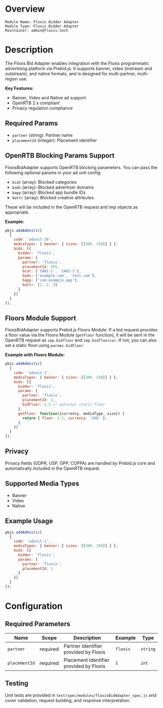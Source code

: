 # Overview

```
Module Name: Floxis Bidder Adapter
Module Type: Floxis Bidder Adapter
Maintainer: admin@floxis.tech
```
# Description

The Floxis Bid Adapter enables integration with the Floxis programmatic advertising platform via Prebid.js. It supports banner, video (instream and outstream), and native formats, and is designed for multi-partner, multi-region use.

**Key Features:**
- Banner, Video and Native ad support
- OpenRTB 2.x compliant
- Privacy regulation compliance

## Required Params
- `partner` (string): Partner name
- `placementId` (integer): Placement identifier

## OpenRTB Blocking Params Support
FloxisBidAdapter supports OpenRTB blocking parameters. You can pass the following optional params in your ad unit config:
- `bcat` (array): Blocked categories
- `badv` (array): Blocked advertiser domains
- `bapp` (array): Blocked app bundle IDs
- `battr` (array): Blocked creative attributes

These will be included in the OpenRTB request and imp objects as appropriate.

**Example:**
```javascript
pbjs.addAdUnits([
  {
    code: 'adunit-20',
    mediaTypes: { banner: { sizes: [[300, 250]] } },
    bids: [{
      bidder: 'floxis',
      params: {
        partner: 'floxis',
        placementId: 555,
        bcat: ['IAB1-1', 'IAB1-2'],
        badv: ['example.com', 'test.com'],
        bapp: ['com.example.app'],
        battr: [1, 2, 3]
      }
    }]
  }
]);
```

## Floors Module Support
FloxisBidAdapter supports Prebid.js Floors Module. If a bid request provides a floor value via the Floors Module (`getFloor` function), it will be sent in the OpenRTB request as `imp.bidfloor` and `imp.bidfloorcur`. If not, you can also set a static floor using `params.bidFloor`.

**Example with Floors Module:**
```javascript
pbjs.addAdUnits([
  {
    code: 'adunit-1',
    mediaTypes: { banner: { sizes: [[300, 250]] } },
    bids: [{
      bidder: 'floxis',
      params: {
        partner: 'floxis',
        placementId: 1,
        bidFloor: 2.5 // optional static floor
      },
      getFloor: function({currency, mediaType, size}) {
        return { floor: 2.5, currency: 'USD' };
      }
    }]
  }
]);
```

## Privacy
Privacy fields (GDPR, USP, GPP, COPPA) are handled by Prebid.js core and automatically included in the OpenRTB request.

## Supported Media Types
- Banner
- Video
- Native

## Example Usage
```javascript
pbjs.addAdUnits([
  {
    code: 'adunit-1',
    mediaTypes: { banner: { sizes: [[300, 250]] } },
    bids: [{
      bidder: 'floxis',
      params: {
        partner: 'floxis',
        placementId: 1
      }
    }]
  }
]);
```


# Configuration
## Required Parameters

| Name | Scope | Description | Example | Type |
| --- | --- | --- | --- | --- |
| `partner` | required | Partner identifier provided by Floxis | `floxis` | `string` |
| `placementId` | required | Placement identifier provided by Floxis | `1` | `int` |

## Testing
Unit tests are provided in `test/spec/modules/floxisBidAdapter_spec.js` and cover validation, request building, and response interpretation.
